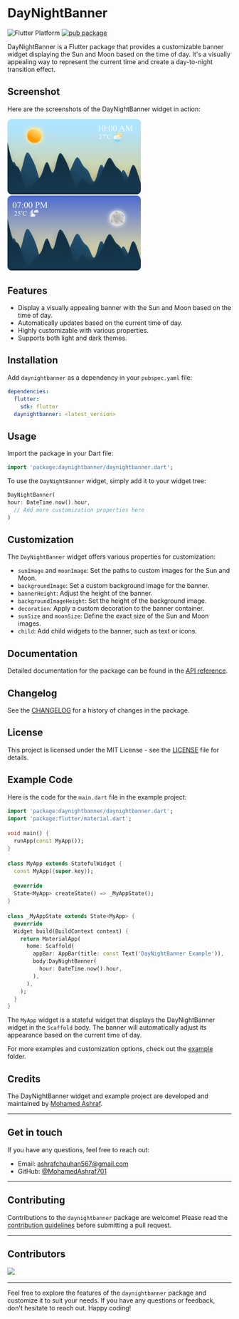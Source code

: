 # DayNightBanner

![Flutter Platform](https://img.shields.io/badge/platform-flutter-yellow)
[![pub package](https://img.shields.io/pub/v/daynightbanner.svg)](https://pub.dev/packages/daynightbanner)

DayNightBanner is a Flutter package that provides a customizable banner widget displaying the Sun and Moon based on the time of day. It's a visually appealing way to represent the current time and create a day-to-night transition effect.

## Screenshot

Here are the screenshots of the DayNightBanner widget in action:

<img src="https://raw.githubusercontent.com/MohamedAshraf701/daynightbanner/main/screenshots/screenshot-day.png" width="300" alt="DayNightBanner Example Screenshot for Day">
<img src="https://raw.githubusercontent.com/MohamedAshraf701/daynightbanner/main/screenshots/screenshot-night.png" width="300" alt="DayNightBanner Example Screenshot for Night">

## Features

- Display a visually appealing banner with the Sun and Moon based on the time of day.
- Automatically updates based on the current time of day.
- Highly customizable with various properties.
- Supports both light and dark themes.

## Installation

Add `daynightbanner` as a dependency in your `pubspec.yaml` file:

```yaml
dependencies:
  flutter:
    sdk: flutter
  daynightbanner: <latest_version>
```

## Usage

Import the package in your Dart file:

```dart
import 'package:daynightbanner/daynightbanner.dart';
```

To use the `DayNightBanner` widget, simply add it to your widget tree:

```dart
DayNightBanner(
hour: DateTime.now().hour,
  // Add more customization properties here
)
```

## Customization

The `DayNightBanner` widget offers various properties for customization:

- `sunImage` and `moonImage`: Set the paths to custom images for the Sun and Moon.
- `backgroundImage`: Set a custom background image for the banner.
- `bannerHeight`: Adjust the height of the banner.
- `backgroundImageHeight`: Set the height of the background image.
- `decoration`: Apply a custom decoration to the banner container.
- `sunSize` and `moonSize`: Define the exact size of the Sun and Moon images.
- `child`: Add child widgets to the banner, such as text or icons.

## Documentation

Detailed documentation for the package can be found in the [API reference](https://pub.dev/documentation/daynightbanner/latest/daynightbanner/daynightbanner-library.html).

## Changelog

See the [CHANGELOG](https://github.com/MohamedAshraf701/daynightbanner/blob/main/CHANGELOG.md) for a history of changes in the package.

## License

This project is licensed under the MIT License - see the [LICENSE](https://zaid.digital) file for details.

## Example Code

Here is the code for the `main.dart` file in the example project:

```dart
import 'package:daynightbanner/daynightbanner.dart';
import 'package:flutter/material.dart';

void main() {
  runApp(const MyApp());
}

class MyApp extends StatefulWidget {
  const MyApp({super.key});

  @override
  State<MyApp> createState() => _MyAppState();
}

class _MyAppState extends State<MyApp> {
  @override
  Widget build(BuildContext context) {
    return MaterialApp(
      home: Scaffold(
        appBar: AppBar(title: const Text('DayNightBanner Example')),
        body:DayNightBanner(
          hour: DateTime.now().hour,
        ),
      ),
    );
  }
}
```

The `MyApp` widget is a stateful widget that displays the DayNightBanner widget in the `Scaffold` body. The banner will automatically adjust its appearance based on the current time of day.

For more examples and customization options, check out the [example](https://github.com/MohamedAshraf701/daynightbanner/tree/main/example) folder.

## Credits

The DayNightBanner widget and example project are developed and maintained by [Mohamed Ashraf](https://github.com/MohamedAshraf701).

---

## Get in touch

If you have any questions, feel free to reach out:

- Email: ashrafchauhan567@gmail.com
- GitHub: [@MohamedAshraf701](https://github.com/MohamedAshraf701)

---

## Contributing

Contributions to the `daynightbanner` package are welcome! Please read the [contribution guidelines](CONTRIBUTING.md) before submitting a pull request.

---

## Contributors

<a href="https://github.com/MohamedAshraf701/prayers_times/graphs/contributors">
    <img src="https://contrib.rocks/image?repo=MohamedAshraf701/daynightbanner" />
</a>

---

Feel free to explore the features of the `daynightbanner` package and customize it to suit your needs. If you have any questions or feedback, don't hesitate to reach out. Happy coding!



